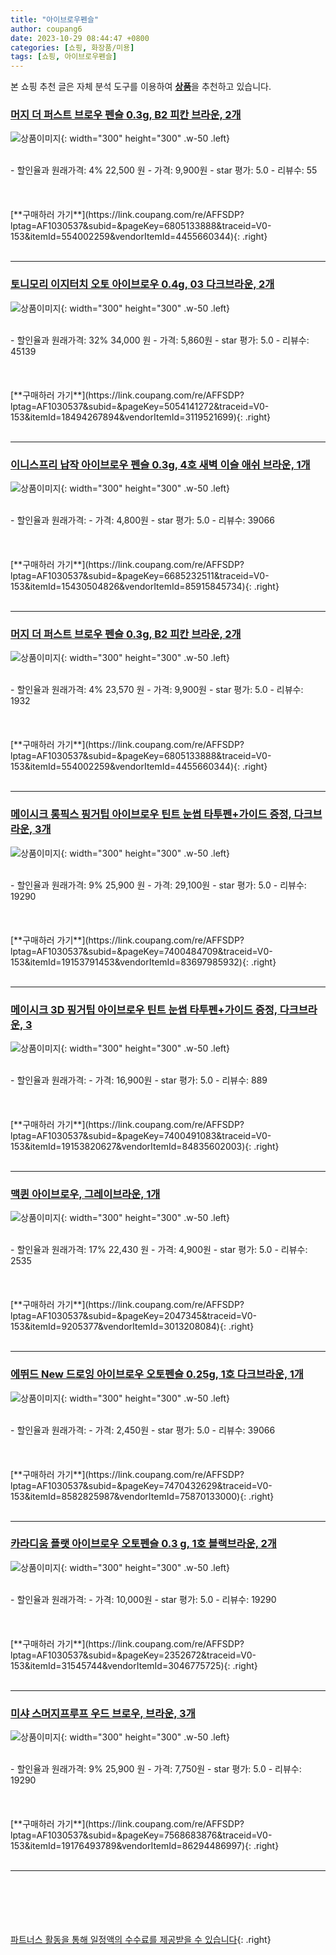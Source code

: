 ```yaml
---
title: "아이브로우펜슬"
author: coupang6
date: 2023-10-29 08:44:47 +0800
categories: [쇼핑, 화장품/미용]
tags: [쇼핑, 아이브로우펜슬]
---
```


본 쇼핑 추천 글은 자체 분석 도구를 이용하여 [**상품**](https://link.coupang.com/a/bao1ui)을 추천하고 있습니다.

### [머지 더 퍼스트 브로우 펜슬 0.3g, B2 피칸 브라운, 2개](https://link.coupang.com/re/AFFSDP?lptag=AF1030537&subid=&pageKey=6805133888&traceid=V0-153&itemId=554002259&vendorItemId=4455660344)

![상품이미지](https://thumbnail6.coupangcdn.com/thumbnails/remote/230x230ex/image/retail/images/2022070710746284-7c74d4ce-203c-40c8-8512-b6e2b5155c59.jpg){: width="300" height="300" .w-50 .left}


<br>
- 할인율과 원래가격: 4%  22,500   원
- 가격: 9,900원
- star 평가: 5.0
- 리뷰수: 55
<br>
<br>
<br>
<br>
[**구매하러 가기**](https://link.coupang.com/re/AFFSDP?lptag=AF1030537&subid=&pageKey=6805133888&traceid=V0-153&itemId=554002259&vendorItemId=4455660344){: .right}
<br>
<br>

---

### [토니모리 이지터치 오토 아이브로우 0.4g, 03 다크브라운, 2개](https://link.coupang.com/re/AFFSDP?lptag=AF1030537&subid=&pageKey=5054141272&traceid=V0-153&itemId=18494267894&vendorItemId=3119521699)

![상품이미지](https://thumbnail9.coupangcdn.com/thumbnails/remote/230x230ex/image/retail/images/5887298737121194-9051c6bd-852e-4164-9d2e-962334435efc.jpg){: width="300" height="300" .w-50 .left}


<br>
- 할인율과 원래가격: 32%  34,000   원
- 가격: 5,860원
- star 평가: 5.0
- 리뷰수: 45139
<br>
<br>
<br>
<br>
[**구매하러 가기**](https://link.coupang.com/re/AFFSDP?lptag=AF1030537&subid=&pageKey=5054141272&traceid=V0-153&itemId=18494267894&vendorItemId=3119521699){: .right}
<br>
<br>

---

### [이니스프리 납작 아이브로우 펜슬 0.3g, 4호 새벽 이슬 애쉬 브라운, 1개](https://link.coupang.com/re/AFFSDP?lptag=AF1030537&subid=&pageKey=6685232511&traceid=V0-153&itemId=15430504826&vendorItemId=85915845734)

![상품이미지](https://thumbnail10.coupangcdn.com/thumbnails/remote/230x230ex/image/retail/images/4528292574005950-20d45495-b4e1-4d4c-9751-9edf4526ba01.png){: width="300" height="300" .w-50 .left}


<br>
- 할인율과 원래가격: 
- 가격: 4,800원
- star 평가: 5.0
- 리뷰수: 39066
<br>
<br>
<br>
<br>
[**구매하러 가기**](https://link.coupang.com/re/AFFSDP?lptag=AF1030537&subid=&pageKey=6685232511&traceid=V0-153&itemId=15430504826&vendorItemId=85915845734){: .right}
<br>
<br>

---

### [머지 더 퍼스트 브로우 펜슬 0.3g, B2 피칸 브라운, 2개](https://link.coupang.com/re/AFFSDP?lptag=AF1030537&subid=&pageKey=6805133888&traceid=V0-153&itemId=554002259&vendorItemId=4455660344)

![상품이미지](https://thumbnail6.coupangcdn.com/thumbnails/remote/230x230ex/image/retail/images/2022070710746284-7c74d4ce-203c-40c8-8512-b6e2b5155c59.jpg){: width="300" height="300" .w-50 .left}


<br>
- 할인율과 원래가격: 4%  23,570   원
- 가격: 9,900원
- star 평가: 5.0
- 리뷰수: 1932
<br>
<br>
<br>
<br>
[**구매하러 가기**](https://link.coupang.com/re/AFFSDP?lptag=AF1030537&subid=&pageKey=6805133888&traceid=V0-153&itemId=554002259&vendorItemId=4455660344){: .right}
<br>
<br>

---

### [메이시크 롱픽스 핑거팁 아이브로우 틴트 눈썹 타투펜+가이드 증정, 다크브라운, 3개](https://link.coupang.com/re/AFFSDP?lptag=AF1030537&subid=&pageKey=7400484709&traceid=V0-153&itemId=19153791453&vendorItemId=83697985932)

![상품이미지](https://thumbnail8.coupangcdn.com/thumbnails/remote/230x230ex/image/vendor_inventory/0e7d/5b1abe45c6b96fbbf144813f25b1ea226a981dbf1d0f775ff88228422d12.jpg){: width="300" height="300" .w-50 .left}


<br>
- 할인율과 원래가격: 9%  25,900   원
- 가격: 29,100원
- star 평가: 5.0
- 리뷰수: 19290
<br>
<br>
<br>
<br>
[**구매하러 가기**](https://link.coupang.com/re/AFFSDP?lptag=AF1030537&subid=&pageKey=7400484709&traceid=V0-153&itemId=19153791453&vendorItemId=83697985932){: .right}
<br>
<br>

---

### [메이시크 3D 핑거팁 아이브로우 틴트 눈썹 타투펜+가이드 증정, 다크브라운, 3](https://link.coupang.com/re/AFFSDP?lptag=AF1030537&subid=&pageKey=7400491083&traceid=V0-153&itemId=19153820627&vendorItemId=84835602003)

![상품이미지](https://thumbnail7.coupangcdn.com/thumbnails/remote/230x230ex/image/vendor_inventory/f6e3/6bf890b3fa9b9a1a52d6de0606047ac9ca2a1170105aafc4893c8baa1cd3.jpg){: width="300" height="300" .w-50 .left}


<br>
- 할인율과 원래가격: 
- 가격: 16,900원
- star 평가: 5.0
- 리뷰수: 889
<br>
<br>
<br>
<br>
[**구매하러 가기**](https://link.coupang.com/re/AFFSDP?lptag=AF1030537&subid=&pageKey=7400491083&traceid=V0-153&itemId=19153820627&vendorItemId=84835602003){: .right}
<br>
<br>

---

### [맥퀸 아이브로우, 그레이브라운, 1개](https://link.coupang.com/re/AFFSDP?lptag=AF1030537&subid=&pageKey=2047345&traceid=V0-153&itemId=9205377&vendorItemId=3013208084)

![상품이미지](https://thumbnail9.coupangcdn.com/thumbnails/remote/230x230ex/image/product/image/vendoritem/2016/04/29/3013208084/5059b88f-0e0c-4b36-b9b2-a6ead61f7df7.jpg){: width="300" height="300" .w-50 .left}


<br>
- 할인율과 원래가격: 17%  22,430   원
- 가격: 4,900원
- star 평가: 5.0
- 리뷰수: 2535
<br>
<br>
<br>
<br>
[**구매하러 가기**](https://link.coupang.com/re/AFFSDP?lptag=AF1030537&subid=&pageKey=2047345&traceid=V0-153&itemId=9205377&vendorItemId=3013208084){: .right}
<br>
<br>

---

### [에뛰드 New 드로잉 아이브로우 오토펜슬 0.25g, 1호 다크브라운, 1개](https://link.coupang.com/re/AFFSDP?lptag=AF1030537&subid=&pageKey=7470432629&traceid=V0-153&itemId=8582825987&vendorItemId=75870133000)

![상품이미지](https://thumbnail10.coupangcdn.com/thumbnails/remote/230x230ex/image/rs_quotation_api/ceh59tdn/674621bd5d274e83af1dba413a9f8a2c.jpg){: width="300" height="300" .w-50 .left}


<br>
- 할인율과 원래가격: 
- 가격: 2,450원
- star 평가: 5.0
- 리뷰수: 39066
<br>
<br>
<br>
<br>
[**구매하러 가기**](https://link.coupang.com/re/AFFSDP?lptag=AF1030537&subid=&pageKey=7470432629&traceid=V0-153&itemId=8582825987&vendorItemId=75870133000){: .right}
<br>
<br>

---

### [카라디움 플랫 아이브로우 오토펜슬 0.3 g, 1호 블랙브라운, 2개](https://link.coupang.com/re/AFFSDP?lptag=AF1030537&subid=&pageKey=2352672&traceid=V0-153&itemId=31545744&vendorItemId=3046775725)

![상품이미지](https://thumbnail9.coupangcdn.com/thumbnails/remote/230x230ex/image/product/image/vendoritem/2016/05/18/3021896549/52efbb95-7925-4591-965f-af3616d38926.jpg){: width="300" height="300" .w-50 .left}


<br>
- 할인율과 원래가격: 
- 가격: 10,000원
- star 평가: 5.0
- 리뷰수: 19290
<br>
<br>
<br>
<br>
[**구매하러 가기**](https://link.coupang.com/re/AFFSDP?lptag=AF1030537&subid=&pageKey=2352672&traceid=V0-153&itemId=31545744&vendorItemId=3046775725){: .right}
<br>
<br>

---

### [미샤 스머지프루프 우드 브로우, 브라운, 3개](https://link.coupang.com/re/AFFSDP?lptag=AF1030537&subid=&pageKey=7568683876&traceid=V0-153&itemId=19176493789&vendorItemId=86294486997)

![상품이미지](https://thumbnail6.coupangcdn.com/thumbnails/remote/230x230ex/image/retail/images/88383527-377b-4ce1-93f5-02d584d0468b5678320089322702204.png){: width="300" height="300" .w-50 .left}


<br>
- 할인율과 원래가격: 9%  25,900   원
- 가격: 7,750원
- star 평가: 5.0
- 리뷰수: 19290
<br>
<br>
<br>
<br>
[**구매하러 가기**](https://link.coupang.com/re/AFFSDP?lptag=AF1030537&subid=&pageKey=7568683876&traceid=V0-153&itemId=19176493789&vendorItemId=86294486997){: .right}
<br>
<br>

---
<br><br><br><br><br> [파트너스 활동을 통해 일정액의 수수료를 제공받을 수 있습니다](https://link.coupang.com/a/bao1ui){: .right}